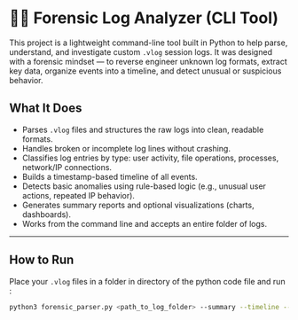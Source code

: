 # 🕵️‍♂️ Forensic Log Analyzer (CLI Tool)

This project is a lightweight command-line tool built in Python to help parse, understand, and investigate custom `.vlog` session logs. It was designed with a forensic mindset — to reverse engineer unknown log formats, extract key data, organize events into a timeline, and detect unusual or suspicious behavior.

## What It Does

- Parses `.vlog` files and structures the raw logs into clean, readable formats.
- Handles broken or incomplete log lines without crashing.
- Classifies log entries by type: user activity, file operations, processes, network/IP connections.
- Builds a timestamp-based timeline of all events.
- Detects basic anomalies using rule-based logic (e.g., unusual user actions, repeated IP behavior).
- Generates summary reports and optional visualizations (charts, dashboards).
- Works from the command line and accepts an entire folder of logs.

---

## How to Run

Place your `.vlog` files in a folder in directory of the python code file and run :

```bash
python3 forensic_parser.py <path_to_log_folder> --summary --timeline --alerts --visualize

